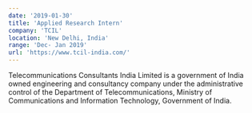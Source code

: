 ```yaml
---
date: '2019-01-30'
title: 'Applied Research Intern'
company: 'TCIL'
location: 'New Delhi, India'
range: 'Dec- Jan 2019'
url: 'https://www.tcil-india.com/'
---
```

Telecommunications Consultants India Limited is a government of India owned engineering and consultancy company under the administrative control of the Department of Telecommunications, Ministry of Communications and Information Technology, Government of India.



